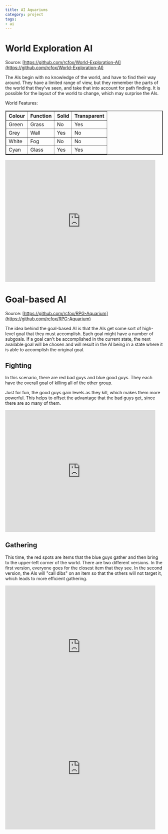 ```yaml
---
title: AI Aquariums
category: project
tags:
- ai
---
```

# World Exploration AI #

Source: [https://github.com/rcfox/World-Exploration-AI](https://github.com/rcfox/World-Exploration-AI)

The AIs begin with no knowledge of the world, and have to find their way around. They have a limited range of view, but they remember the parts of the world that they've seen, and take that into account for path finding. It is possible for the layout of the world to change, which may surprise the AIs.

World Features:
<table border="2">
<tr><th>Colour</th><th>Function</th><th>Solid</th><th>Transparent</th></tr>
<tr><td>Green </td><td>Grass   </td><td>No   </td><td>Yes        </td></tr>
<tr><td>Grey  </td><td>Wall    </td><td>Yes  </td><td>No         </td></tr>
<tr><td>White </td><td>Fog     </td><td>No   </td><td>No         </td></tr>
<tr><td>Cyan  </td><td>Glass   </td><td>Yes  </td><td>Yes        </td></tr>
</table>

<iframe title="YouTube video player" width="480" height="390" src="http://www.youtube.com/embed/oYhccD20icQ" frameborder="0">&nbsp;</iframe>

# Goal-based AI #

Source: [https://github.com/rcfox/RPG-Aquarium](https://github.com/rcfox/RPG-Aquarium)

The idea behind the goal-based AI is that the AIs get some sort of high-level goal that they must accomplish. Each goal might have a number of subgoals. If a goal can't be accomplished in the current state, the next available goal will be chosen and will result in the AI being in a state where it is able to accomplish the original goal.

## Fighting ##

In this scenario, there are red bad guys and blue good guys. They each have the overall goal of killing all of the other group.

Just for fun, the good guys gain levels as they kill, which makes them more powerful. This helps to offset the advantage that the bad guys get, since there are so many of them.

<iframe title="YouTube video player" width="480" height="390" src="http://www.youtube.com/embed/0HzK-yhYinc" frameborder="0" >&nbsp;</iframe>

## Gathering ##

This time, the red spots are items that the blue guys gather and then bring to the upper-left corner of the world. There are two different versions. In the first version, everyone goes for the closest item that they see. In the second version, the AIs will "call dibs" on an item so that the others will not target it, which leads to more efficient gathering.

<iframe title="YouTube video player" width="480" height="390" src="http://www.youtube.com/embed/_U05ccQ5lsA" frameborder="0" >&nbsp;</iframe>

<iframe title="YouTube video player" width="480" height="390" src="http://www.youtube.com/embed/ku6fDRV-OGs" frameborder="0" >&nbsp;</iframe>
